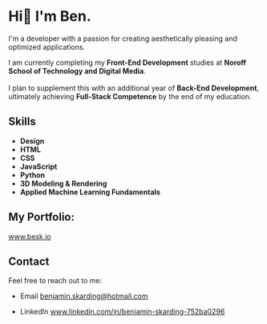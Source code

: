 # Hi👋 I'm Ben.

I'm a developer with a passion for creating aesthetically pleasing and optimized applications.

I am currently completing my **Front-End Development** studies at **Noroff School of Technology and Digital Media**.<br><br> I plan to supplement this with an additional year of **Back-End Development**, ultimately achieving **Full-Stack Competence** by the end of my education.

## Skills 
- **Design**
- **HTML**
- **CSS** 
- **JavaScript**
- **Python** 
- **3D Modeling & Rendering**
- **Applied Machine Learning Fundamentals** 

## My Portfolio: 
www.besk.io


## Contact    
Feel free to reach out to me:

- Email benjamin.skarding@hotmail.com 

- LinkedIn www.linkedin.com/in/benjamin-skarding-752ba0296
